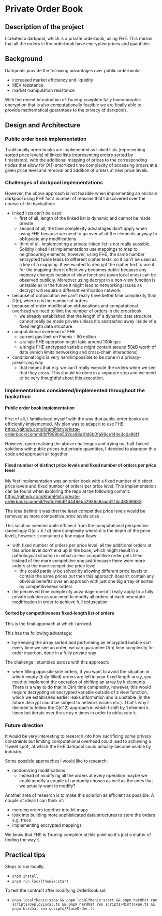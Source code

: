 # Private Order Book

## Description of the project

I created a darkpool, which is a private orderbook, using FHE.
This means that all the orders in the orderbook have encrypted prices and quantities.

## Background

Darkpools provide the following advantages over public orderbooks:
- increased market efficiency and liquidity
- MEV resistance
- market manipulation resistance

With the recent introduction of Touring complete fully homomorphic encryption that is also computationally feasible
we are finally able to provide mathematical guarantees to the privacy of darkpools.

## Design and Architecture

### Public order book implementation

Traditionally order books are implemented as linked lists (representing sorted price levels) of linked lists (representing orders sorted by timestamp), with the additional mapping of prices to the corresponding nodes that allow for O(1) amortized time complexity of accessing orders at a given price level and removal and addition of orders at new price levels.

### Challenges of darkpool implementations

However, the above approach is not feasible when implementing an onchain darkpool using FHE for a number of reasons that I discovered over the course of the hackathon:
- linked lists can't be used
  - first of all, length of the linked list is dynamic and cannot be made private
  - second of all, the time complexity advantages don't apply when using FHE because we need to go over all of the elements anyway to obfuscate any modifications
  - third of all, implementing a private linked list is not really possible. Solidity linked list implementations use mappings to map to neighbouring elements, however, using FHE, the same number encrypted twice leads to different cipher texts, so it can't be used as a key of a mapping. If we wanted to decrypt the cipher text to use it for the mapping then it effectively becomes public because any memory changes outside of view functions (even local ones) can be observed publicly. Moreover using decrypt in a non-view function is unstable as in the future it might lead to networking issues as decrypt will require a different verification network
- because of obfuscation we can't really have better time complexity than O(n), where n is the number of orders
- because of order modification obfuscations and computational overhead we need to limit the number of orders in the orderbook
  - we already established that the length of a dynamic data structure cannot really be made private unless it's abstracted away inside of a fixed length data structure
- computational overhead of FHE
    - current gas limit on Fhenix - 50 million
    - a single FHE operation might take around 100k gas
    - a single FHE encrypted variable might contain around 50kB worth of data (which limits networking and cross-chain interactions)
- conditional logic is very hard/impossible to be done in a privacy-preserving way
  - that means that e.g. we can't really execute the orders when we see that they cross. This should be done in a separate step and we need to be very thoughtful about this execution.

### Implementations considered/implemented throughout the hackathon

#### Public order book implementation

First of all, I familiarised myself with the way that public order books are efficiently implemented.
My plan was to adapt it to use FHE: https://github.com/KramPiotr/private-orderbook/commit/bff999be532ca68a81d8b0fa96ce144e3cda98f1

However, upon realising the above challenges and trying out half-baked solutions with public prices but private quantities, I decided to abandon this code and approach all together.

#### Fixed number of distinct price levels and fixed number of orders per price level

My first implementation was an order book with a fixed number of distinct price levels and fixed number of orders per price level. This implementation can be found when exploring the repo at the following commit:
https://github.com/KramPiotr/private-orderbook/commit/1ec1c7e6df14446eb52936c9aac6214c48599683

The idea behind it was that the least competitive price levels would be removed as more competitive price levels arise

This solution seemed quite efficient from the computational perspective (seemingly O(d + n / d) time complexity where d is the depth of the price level), however it contained a few major flaws:
- with fixed number of orders per price level, all the additional orders at this price level don't end up in the book, which might result in a pathological situation in which a less competitive order gets filled instead of the more competitive one just because there were more orders at the more competitive price level
  - this could partially be solved by allowing different price levels to contain the same prices but then this approach doesn't contain any obvious benefits over an approach with just one big array of sorted by competitiveness orders
- the perceived time complexity advantage doesn't really apply to a fully private solution as you need to modify all orders at each new state modification in order to achieve full obfuscation

#### Sorted by competitiveness fixed-length list of orders

This is the final approach at which I arrived.

This has the following advantage:
- by keeping the array sorted and performing an encrypted bubble sort every time we see an order, we can guarantee O(n) time complexity for order insertion, done in a fully private way

The challenge I stumbled across with this approach:
- when filling opposite side orders, if you want to avoid the situation in which empty (fully filled) orders are left in your fixed length array, you need to implement the operation of shifting an array by k elements. There is a way to do that in O(n) time complexity, however, this would require decrypting an encrypted variable outside of a view function, which we established earlier leaks information and is unstable (in the future decrypt could be subject to network issues etc.). That's why I decided to follow the O(n^2) approach in which I shift by 1 element k times but iterate over the array n times in order to obfuscate k.

### Future direction

It would be very interesting to research into how sacrificing some privacy constraints but limiting computational overhead could lead to achieving a 'sweet spot', at which the FHE darkpool could actually become usable by industry.

Some possible approaches I would like to research:
- randomizing modifications
  - instead of modifying all the orders at every operation maybe we could modify a couple of randomly chosen as well as the ones that we actually want to modify?


Another area of research is to make this solution as efficient as possible.
A couple of ideas I can think of:
- merging orders together into bit maps
- look into building more sophisticated data structures to store the orders e.g. trees
- implementing encrypted mappings

We know that FHE is Touring complete at this point so it's just a matter of finding the way :)

## Practical tips

Steps to run locally:

- `pnpm install`
- `pnpm run localfhenix:start`

To test the contract after modifying OrderBook.sol:
- `pnpm localfhenix:stop && pnpm localfhenix:start && pnpm hardhat run scripts/DeployLocal.ts && pnpm hardhat run scripts/MintToken.ts && pnpm hardhat run scripts/PlaceOrder.ts`



